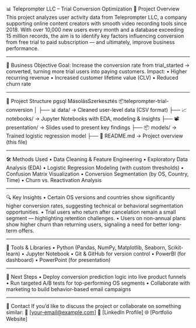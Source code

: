 📊 Teleprompter LLC – Trial Conversion Optimization
🧠 Project Overview
This project analyzes user activity data from Teleprompter LLC, a company supporting online content creators with smooth video recording tools since 2018. With over 10,000 new users every month and a database exceeding 15 million records, the aim is to identify key factors influencing conversion from free trial to paid subscription — and ultimately, improve business performance.
________________________________________
🎯 Business Objective
Goal: Increase the conversion rate from trial_started → converted, turning more trial users into paying customers.
Impact:
•	Higher recurring revenue
•	Increased customer lifetime value (CLV)
•	Reduced churn rate
________________________________________
📁 Project Structure
pgsql
MásolásSzerkesztés
📦teleprompter-trial-conversion
│
├── 📊 data/                     → Cleaned user-level data (CSV format)
├── 📈 notebooks/               → Jupyter Notebooks with EDA, modeling & insights
├── 📽️ presentation/           → Slides used to present key findings
├── 📦 models/                  → Trained logistic regression model
├── 📜 README.md                → Project overview (this file)
________________________________________
🛠️ Methods Used
•	Data Cleaning & Feature Engineering
•	Exploratory Data Analysis (EDA)
•	Logistic Regression Modeling (with custom thresholds)
•	Confusion Matrix Visualization
•	Conversion Segmentation (by OS, Country, Time)
•	Churn vs. Reactivation Analysis
________________________________________
🔍 Key Insights
•	Certain OS versions and countries show significantly higher conversion rates, suggesting technical or behavioral segmentation opportunities.
•	Trial users who return after cancelation remain a small segment — highlighting retention challenges.
•	Users on non-annual plans show higher churn than returning users, signaling a need for better long-term offers.
________________________________________
📌 Tools & Libraries
•	Python (Pandas, NumPy, Matplotlib, Seaborn, Scikit-learn)
•	Jupyter Notebook
•	Git & GitHub for version control
•	PowerBI (for dashboard)
•	PowerPoint (for presentation)
________________________________________
🚀 Next Steps
•	Deploy conversion prediction logic into live product funnels
•	Run targeted A/B tests for top-performing OS segments
•	Collaborate with marketing to build behavior-based email campaigns
________________________________________
🤝 Contact
If you’d like to discuss the project or collaborate on something similar:
📧 [your-email@example.com]
💼 [LinkedIn Profile]
🌐 [Portfolio Website]


